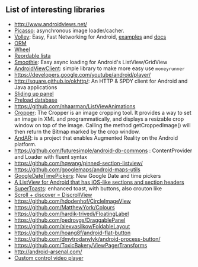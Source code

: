 List of interesting libraries
-----------------------------
 - http://www.androidviews.net/
 - [Picasso](https://github.com/square/picasso): asynchronous image loader/cacher.
 - [Volley](http://commondatastorage.googleapis.com/io-2013/presentations/110%20-%20Volley-%20Easy,%20Fast%20Networking%20for%20Android.pdf): Easy, Fast Networking for Android, [examples](http://ogrelab.ikratko.com/android-volley-examples-samples-and-demos/) and [docs](http://files.evancharlton.com/volley-docs/)
 - [ORM](https://github.com/pardom/ActiveAndroid/)
 - [Wheel](https://github.com/ai212983/android-spinnerwheel)
 - [Reordable lista](https://github.com/terlici/DragNDropList)
 - [Smoothie](https://github.com/lucasr/smoothie): Easy async loading for Android's ListView/GridView
 - [AndroidViewClient](https://github.com/dtmilano/AndroidViewClient/): simple library to make more easy use ``moneyrunner``
 - https://developers.google.com/youtube/android/player/
 - http://square.github.io/okhttp/: An HTTP & SPDY client for Android and Java applications
 - [Sliding up panel](https://github.com/umano/AndroidSlidingUpPanel)
 - [Preload database](https://github.com/jgilfelt/android-sqlite-asset-helper)
 - https://github.com/nhaarman/ListViewAnimations
 - [Cropper](https://github.com/edmodo/cropper): The Cropper is an image cropping tool. It provides a way to set an image in XML and programmatically, and displays a resizable crop window on top of the image. Calling the method getCroppedImage() will then return the Bitmap marked by the crop window.
 - [AndAR](https://code.google.com/p/andar/): is a project that enables Augmented Reality on the Android platform.
 - https://github.com/futuresimple/android-db-commons : ContentProvider and Loader with fluent syntax
 - https://github.com/hqwang/pinned-section-listview/
 - https://github.com/googlemaps/android-maps-utils
 - [GoogleDateTimePickers](https://github.com/Mirkoddd/GoogleDateTimePickers): New Google Date and time pickers
 - [A ListView for Android that has iOS-like sections and section headers](http://applidium.github.io/HeaderListView/)
 - [SuperToasts](https://github.com/JohnPersano/SuperToasts): enhanced toast, with buttons, also crouton like
 - [Scroll + discover = DiscrollView](https://github.com/flavienlaurent/discrollview)
 - https://github.com/hdodenhof/CircleImageView
 - https://github.com/MatthewYork/Colours
 - https://github.com/hardik-trivedi/FloatingLabel
 - https://github.com/pedrovgs/DraggablePanel
 - https://github.com/alexvasilkov/FoldableLayout
 - https://github.com/hoang8f/android-flat-button
 - https://github.com/dmytrodanylyk/android-process-button/
 - https://github.com/ToxicBakery/ViewPagerTransforms
 - http://android-arsenal.com/
 - [Custom control video player](http://www.malmstein.com/blog/2014/08/09/how-to-use-a-textureview-to-display-a-video-with-custom-media-player-controls/)